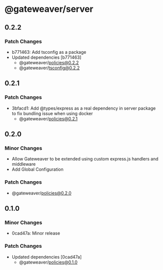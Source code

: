 # @gateweaver/server

## 0.2.2

### Patch Changes

- b771463: Add tsconfig as a package
- Updated dependencies [b771463]
  - @gateweaver/policies@0.2.2
  - @gateweaver/tsconfig@0.2.2

## 0.2.1

### Patch Changes

- 3bfacd1: Add @types/express as a real dependency in server package to fix bundling issue when using docker
  - @gateweaver/policies@0.2.1

## 0.2.0

### Minor Changes

- Allow Gateweaver to be extended using custom express.js handlers and middleware
- Add Global Configuration

### Patch Changes

- @gateweaver/policies@0.2.0

## 0.1.0

### Minor Changes

- 0cad47a: Minor release

### Patch Changes

- Updated dependencies [0cad47a]
  - @gateweaver/policies@0.1.0
